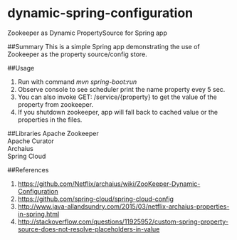 # dynamic-spring-configuration
Zookeeper as Dynamic PropertySource for Spring app

##Summary
This is a simple Spring app demonstrating the use of Zookeeper as the property source/config store.

##Usage
1. Run with command *mvn spring-boot:run*
2. Observe console to see scheduler print the name property evey 5 sec.
3. You can also invoke GET: /service/{property} to get the value of the property from zookeeper.
4. If you shutdown zookeeper, app will fall back to cached value or the properties in the files.

##Libraries
Apache Zookeeper  
Apache Curator  
Archaius  
Spring Cloud  

##References
1. https://github.com/Netflix/archaius/wiki/ZooKeeper-Dynamic-Configuration
2. https://github.com/spring-cloud/spring-cloud-config
3. http://www.java-allandsundry.com/2015/03/netflix-archaius-properties-in-spring.html
4. http://stackoverflow.com/questions/11925952/custom-spring-property-source-does-not-resolve-placeholders-in-value